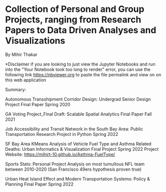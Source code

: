 # Collection of Personal and Group Projects, ranging from Research Papers to Data Driven Analyses and Visualizations

By Mihir Thakar

*Disclaimer if you are looking to just view the Jupyter Notebooks and run into the "Your Notebook took too long to render" error,
you can use the following link https://nbviewer.org to paste the file permalink and view on on this web application


Summary:

Autonomous Transshipment Corridor Design: Undergrad Senior Design Project Final Paper Spring 2020

GA Voting Project_Final Draft: Scalable Spatial Analytics Final Paper Fall 2021

Job Accessibility and Transit Network in the South Bay Area: Public Transportation Research Project in Python Spring 2022

SF Bay Area KMeans Analysis of Vehicle Fuel Type and Asthma Related Deaths: Urban Informatics & Visualization Final Project Spring 2022
Project Website: https://mihirt-10.github.io/Asthma-FuelType/ 

Sports Stats: Personal Project Analysis on most tumultous NFL team between 2010-2020 (San Francisco 49ers hypothesis proven true)

Urban Heat Island Effect and Modern Transportation Systems: Policy & Planning Final Paper Spring 2022
